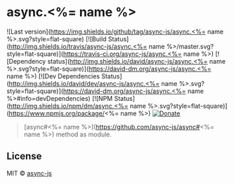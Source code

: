 # async.<%= name %>

![Last version](https://img.shields.io/github/tag/async-js/async.<%= name %>.svg?style=flat-square)
[![Build Status](http://img.shields.io/travis/async-js/async.<%= name %>/master.svg?style=flat-square)](https://travis-ci.org/async-js/async.<%= name %>)
[![Dependency status](http://img.shields.io/david/async-js/async.<%= name %>.svg?style=flat-square)](https://david-dm.org/async-js/async.<%= name %>)
[![Dev Dependencies Status](http://img.shields.io/david/dev/async-js/async.<%= name %>.svg?style=flat-square)](https://david-dm.org/async-js/async.<%= name %>#info=devDependencies)
[![NPM Status](http://img.shields.io/npm/dm/async.<%= name %>.svg?style=flat-square)](https://www.npmjs.org/package/<%= name %>)
[![Donate](https://img.shields.io/badge/donate-paypal-blue.svg?style=flat-square)](https://paypal.me/kikobeats)

> [async#<%= name %>](https://github.com/async-js/async#<%= name %>) method as module.

## License

MIT © [async-js](https://github.com/async-js)
